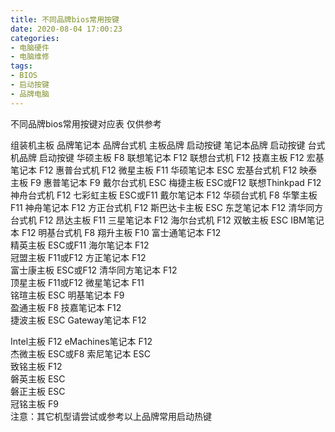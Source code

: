 ```yaml
---
title: 不同品牌bios常用按键
date: 2020-08-04 17:00:23
categories:
- 电脑硬件
- 电脑维修
tags:
- BIOS
- 启动按键
- 品牌电脑
---
```


不同品牌bios常用按键对应表 仅供参考

<!-- more -->

组装机主板 品牌笔记本 品牌台式机 
主板品牌 启动按键 笔记本品牌 启动按键 台式机品牌 启动按键 
华硕主板 F8 联想笔记本 F12 联想台式机 F12 
技嘉主板 F12 宏基笔记本 F12 惠普台式机 F12 
微星主板 F11 华硕笔记本 ESC 宏基台式机 F12 
映泰主板 F9 惠普笔记本 F9 戴尔台式机 ESC 
梅捷主板 ESC或F12 联想Thinkpad F12 神舟台式机 F12 
七彩虹主板 ESC或F11 戴尔笔记本 F12 华硕台式机 F8 
华擎主板 F11 神舟笔记本 F12 方正台式机 F12 
斯巴达卡主板 ESC 东芝笔记本 F12 清华同方台式机 F12 
昂达主板 F11 三星笔记本 F12 海尔台式机 F12 
双敏主板 ESC IBM笔记本 F12 明基台式机 F8 
翔升主板 F10 富士通笔记本 F12     
精英主板 ESC或F11 海尔笔记本 F12     
冠盟主板 F11或F12 方正笔记本 F12     
富士康主板 ESC或F12 清华同方笔记本 F12     
顶星主板 F11或F12 微星笔记本 F11     
铭瑄主板 ESC 明基笔记本 F9     
盈通主板 F8 技嘉笔记本 F12     
捷波主板 ESC Gateway笔记本 F12     

Intel主板 F12 eMachines笔记本 F12     
杰微主板 ESC或F8 索尼笔记本 ESC     
致铭主板 F12         
磐英主板 ESC         
磐正主板 ESC         
冠铭主板 F9         
注意：其它机型请尝试或参考以上品牌常用启动热键 